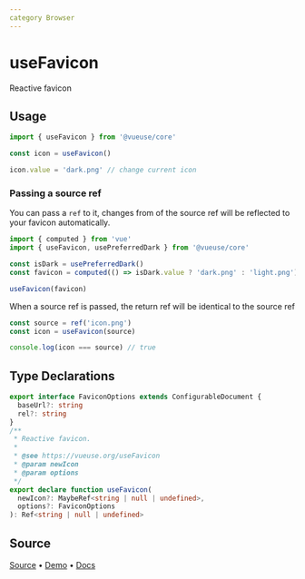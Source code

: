 ```yaml
---
category Browser
---
```


# useFavicon

Reactive favicon

## Usage

```js {3}
import { useFavicon } from '@vueuse/core'

const icon = useFavicon()

icon.value = 'dark.png' // change current icon
```

### Passing a source ref

You can pass a `ref` to it, changes from of the source ref will be reflected to your favicon automatically.

```js {7}
import { computed } from 'vue'
import { useFavicon, usePreferredDark } from '@vueuse/core'

const isDark = usePreferredDark()
const favicon = computed(() => isDark.value ? 'dark.png' : 'light.png')

useFavicon(favicon)
```

When a source ref is passed, the return ref will be identical to the source ref

```ts
const source = ref('icon.png')
const icon = useFavicon(source)

console.log(icon === source) // true
```



<!--FOOTER_STARTS-->
## Type Declarations

```typescript
export interface FaviconOptions extends ConfigurableDocument {
  baseUrl?: string
  rel?: string
}
/**
 * Reactive favicon.
 *
 * @see https://vueuse.org/useFavicon
 * @param newIcon
 * @param options
 */
export declare function useFavicon(
  newIcon?: MaybeRef<string | null | undefined>,
  options?: FaviconOptions
): Ref<string | null | undefined>
```

## Source

[Source](https://github.com/vueuse/vueuse/blob/main/packages/core/useFavicon/index.ts) • [Demo](https://github.com/vueuse/vueuse/blob/main/packages/core/useFavicon/demo.vue) • [Docs](https://github.com/vueuse/vueuse/blob/main/packages/core/useFavicon/index.md)


<!--FOOTER_ENDS-->
